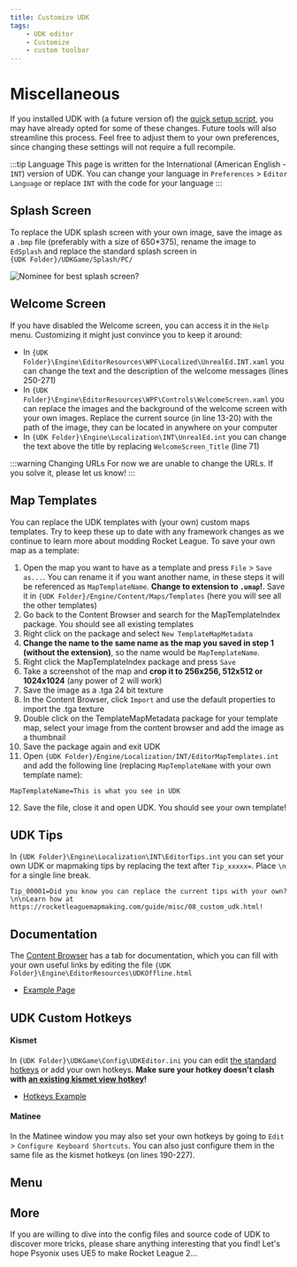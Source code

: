 ```yaml
---
title: Customize UDK
tags:
    - UDK editor
    - Customize
    - custom toolbar
---
```

# Miscellaneous

If you installed UDK with (a future version of) the [quick setup script](https://github.com/RocketLeagueMapmaking/UDK_RL_Setup), you may have already opted for some of these changes. Future tools will also streamline this process. Feel free to adjust them to your own preferences, since changing these settings will not require a full recompile. 

:::tip Language
This page is written for the International (American English - `INT`) version of UDK. You can change your language in `Preferences` > `Editor Language` or replace `INT` with the code for your language
:::

## Splash Screen

To replace the UDK splash screen with your own image, save the image as a `.bmp` file (preferably with a size of 650*375), rename the image to `EdSplash` and replace the standard splash screen in \
`{UDK Folder}/UDKGame/Splash/PC/`

![](~@images/misc/shark_UDK_splash.png "Nominee for best splash screen?")

## Welcome Screen

If you have disabled the Welcome screen, you can access it in the `Help` menu. Customizing it might just convince you to keep it around:
- In `{UDK Folder}\Engine\EditorResources\WPF\Localized\UnrealEd.INT.xaml` you can change the text and the description of the welcome messages (lines 250-271)
- In `{UDK Folder}\Engine\EditorResources\WPF\Controls\WelcomeScreen.xaml` you can replace the images and the background of the welcome screen with your own images. Replace the current source (in line 13-20) with the path of the image, they can be located in anywhere on your computer
- In `{UDK Folder}\Engine\Localization\INT\UnrealEd.int` you can change the text above the title by replacing `WelcomeScreen_Title` (line 71)

:::warning Changing URLs
For now we are unable to change the URLs. If you solve it, please let us know!
:::

## Map Templates

You can replace the UDK templates with (your own) custom maps templates. Try to keep these up to date with any framework changes as we continue to learn more about modding Rocket League. To save your own map as a template:

1. Open the map you want to have as a template and press `File` > `Save as...`. You can rename it if you want another name, in these steps it will be referenced as `MapTemplateName`. **Change to extension to `.umap`!**. Save it in `{UDK Folder}/Engine/Content/Maps/Templates` (here you will see all the other templates)
2. Go back to the Content Browser and search for the MapTemplateIndex package. You should see all existing templates
3. Right click on the package and select `New TemplateMapMetadata`
4. **Change the name to the same name as the map you saved in step 1 (without the extension)**, so the name would be `MapTemplateName`.
5. Right click the MapTemplateIndex package and press `Save`
6. Take a screenshot of the map and **crop it to 256x256, 512x512 or 1024x1024** (any power of 2 will work)
7. Save the image as a .tga 24 bit texture
8. In the Content Browser, click `Import` and use the default properties to import the .tga texture
9. Double click on the TemplateMapMetadata package for your template map, select your image from the content browser and add the image as a thumbnail
10. Save the package again and exit UDK
11. Open `{UDK Folder}/Engine/Localization/INT/EditorMapTemplates.int` and add the following line (replacing `MapTemplateName` with your own template name):
```int
MapTemplateName=This is what you see in UDK
```
12. Save the file, close it and open UDK. You should see your own template!

<!-- more than 6 templates? -->

## UDK Tips

In `{UDK Folder}\Engine\Localization\INT\EditorTips.int` you can set your own UDK or mapmaking tips by replacing the text after `Tip_xxxxx=`. Place `\n` for a single line break. 
```int
Tip_00001=Did you know you can replace the current tips with your own?\n\nLearn how at https://rocketleaguemapmaking.com/guide/misc/08_custom_udk.html!
```
<!-- more than 50 tips? -->

## Documentation <Badge text="not finished" type="warning"/>

The [Content Browser](../../essential/08_content_browser.html#content-browser) has a tab for documentation, which you can fill with your own useful links by editing the file `{UDK Folder}\Engine\EditorResources\UDKOffline.html`

* [Example Page]()

## UDK Custom Hotkeys

#### Kismet <Badge text="not finished" type="warning"/>

In `{UDK Folder}\UDKGame\Config\UDKEditor.ini` you can edit [the standard hotkeys](https://docs.unrealengine.com/udk/Three/KismetUserGuide.html#Hotkeys) or add your own hotkeys. **Make sure your hotkey doesn't clash with [an existing kismet view hotkey](../kismet/01_kismet.html#the-hottest-hotkeys)!**

* [Hotkeys Example]()

#### Matinee

In the Matinee window you may also set your own hotkeys by going to `Edit` > `Configure Keyboard Shortcuts`. You can also just configure them in the same file as the kismet hotkeys (on lines 190-227).

## Menu <Badge text="not finished" type="warning"/>

## More

If you are willing to dive into the config files and source code of UDK to discover more tricks, please share anything interesting that you find! Let's hope Psyonix uses UE5 to make Rocket League 2...